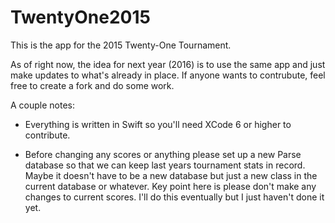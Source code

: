 # TwentyOne2015
This is the app for the 2015 Twenty-One Tournament.

As of right now, the idea for next year (2016) is to use the same app and just make updates to what's already in place. If anyone wants to contrubute, feel free to create a fork and do some work.

A couple notes:
- Everything is written in Swift so you'll need XCode 6 or higher to contribute.

- Before changing any scores or anything please set up a new Parse database so that we can keep last years tournament stats in record. Maybe it doesn't have to be a new database but just a new class in the current database or whatever. Key point here is please don't make any changes to current scores. I'll do this eventually but I just haven't done it yet.
